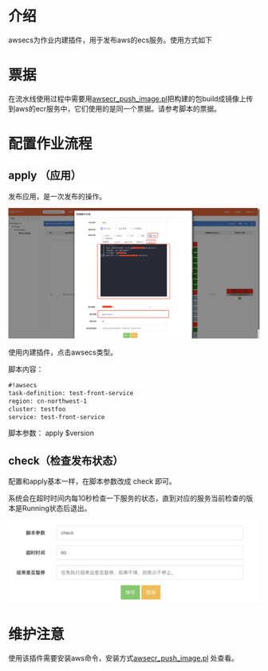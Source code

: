 # 介绍

awsecs为作业内建插件，用于发布aws的ecs服务。使用方式如下

# 票据

在流水线使用过程中需要用[awsecr_push_image.pl](/构建触发脚本/#awsecrpushimagepl)把构建的包build成镜像上传到aws的ecr服务中，它们使用的是同一个票据。请参考脚本的票据。


# 配置作业流程

## apply （应用）

发布应用，是一次发布的操作。

![apply](/awsecs/images/apply.png)

使用内建插件，点击awsecs类型。

脚本内容：
```
#!awsecs
task-definition: test-front-service
region: cn-northwest-1
cluster: testfoo
service: test-front-service
```

脚本参数： apply $version

## check（检查发布状态）

配置和apply基本一样，在脚本参数改成 check 即可。

系统会在超时时间内每10秒检查一下服务的状态，直到对应的服务当前检查的版本是Running状态后退出。

![check](/awsecs/images/check.png)



# 维护注意

使用该插件需要安装aws命令，安装方式[awsecr_push_image.pl](/构建触发脚本/#awsecrpushimagepl) 处查看。